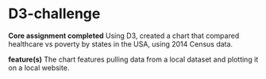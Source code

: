 # D3-challenge

**Core assignment completed**
Using D3, created a chart that compared healthcare vs poverty by states in the USA, using 2014 Census data.

**feature(s)**
The chart features pulling data from a local dataset and plotting it on a local website.
